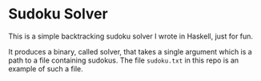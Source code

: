 # Sudoku Solver
This is a simple backtracking sudoku solver I wrote in Haskell, just for
fun.

It produces a binary, called solver, that takes a single argument which is
a path to a file containing sudokus. The file `sudoku.txt` in this repo
is an example of such a file.